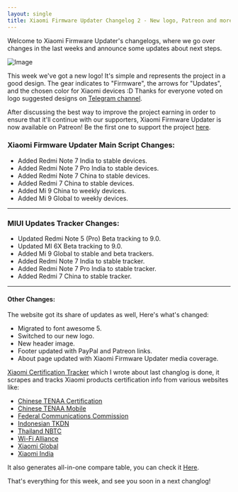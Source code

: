 ```yaml
---
layout: single
title: Xiaomi Firmware Updater Changelog 2 - New logo, Patreon and more!
---
```


Welcome to Xiaomi Firmware Updater's changelogs, where we go over changes in the last weeks and announce some updates about next steps.

![Image](https://github.com/XiaomiFirmwareUpdater/xiaomifirmwareupdater.github.io/raw/master/images/xfu.png)

This week we've got a new logo! It's simple and represents the project in a good design. The gear indicates to "Firmware", the arrows for "Updates", and the chosen color for Xiaomi devices :D
Thanks for everyone voted on logo suggested designs on [Telegram channel](https://t.me/XiaomiFirmwareUpdater).

After discussing the best way to improve the project earning in order to ensure that it'll continue with our supporters, Xiaomi Firmware Updater is now available on Patreon! Be the first one to support the project [here](https://www.patreon.com/XiaomiFirmwareUpdater).

### Xiaomi Firmware Updater Main Script Changes:

* Added Redmi Note 7 India to stable devices.
* Added Redmi Note 7 Pro India to stable devices.
* Added Redmi Note 7 China to stable devices.
* Added Redmi 7 China to stable devices.
* Added Mi 9 China to weekly devices.
* Added Mi 9 Global to weekly devices.

<hr/>

### MIUI Updates Tracker Changes:

* Updated Redmi Note 5 (Pro) Beta tracking to 9.0.
* Updated MI 6X Beta tracking to 9.0.
* Added Mi 9 Global to stable and beta trackers.
* Added Redmi Note 7 India to stable tracker.
* Added Redmi Note 7 Pro India to stable tracker.
* Added Redmi 7 China to stable tracker.

<hr/>

#### Other Changes:
The website got its share of updates as well, Here's what's changed:
* Migrated to font awesome 5.
* Switched to our new logo.
* New header image.
* Footer updated with PayPal and Patreon links.
* About page updated with Xiaomi Firmware Updater media coverage.

[Xiaomi Certification Tracker](https://github.com/XiaomiFirmwareUpdater/xiaomi_certification_tracker) which I wrote about last changlog is done, it scrapes and tracks Xiaomi products certification info from various websites like:

- [Chinese TENAA Certification](https://github.com/XiaomiFirmwareUpdater/xiaomi_certification_tracker/blob/master/data/tenaa_cert.md)
- [Chinese TENAA Mobile](https://github.com/XiaomiFirmwareUpdater/xiaomi_certification_tracker/blob/master/data/tenaa_mobile.md)
- [Federal Communications Commission](https://github.com/XiaomiFirmwareUpdater/xiaomi_certification_tracker/blob/master/data/fccid.md)
- [Indonesian TKDN](https://github.com/XiaomiFirmwareUpdater/xiaomi_certification_tracker/blob/master/data/tkdn.md)
- [Thailand NBTC](https://github.com/XiaomiFirmwareUpdater/xiaomi_certification_tracker/blob/master/data/nbtc.md)
- [Wi-Fi Alliance](https://github.com/XiaomiFirmwareUpdater/xiaomi_certification_tracker/blob/master/data/wifi.md)
- [Xiaomi Global](https://github.com/XiaomiFirmwareUpdater/xiaomi_certification_tracker/blob/master/data/mi_global.md)
- [Xiaomi India](https://github.com/XiaomiFirmwareUpdater/xiaomi_certification_tracker/blob/master/data/mi_india.md)

It also generates all-in-one compare table, you can check it [Here](https://github.com/XiaomiFirmwareUpdater/xiaomi_certification_tracker/blob/master/data/aio.md).

That's everything for this week, and see you soon in a next changlog!
